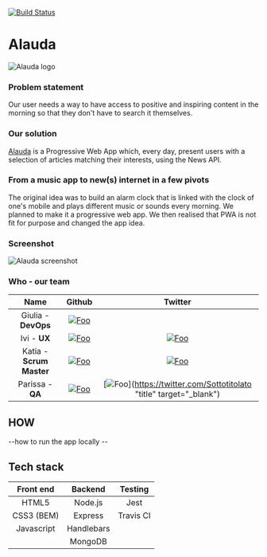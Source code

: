 [![Build Status](https://travis-ci.org/fac-13/allauda.svg?branch=master)](https://travis-ci.org/fac-13/allauda)

# Alauda 
![Alauda logo](https://github.com/fac-13/allauda/blob/master/public/images/icons/icon-384x384.png)



### Problem statement
Our user needs a way to have access to positive and inspiring content in the morning so that they don't have to search it themselves. 

### Our solution
[Alauda](https://alauda.herokuapp.com/) is a Progressive Web App which, every day, present users with a selection of articles matching their interests, using the News API.

### From a music app to new(s) internet in a few pivots
The original idea was to build an alarm clock that is linked with the clock of one's mobile and plays different music or sounds every morning. We planned to make it a progressive web app. We then realised that PWA is not fit for purpose and changed the app idea.

### Screenshot

![Alauda screenshot](https://i.imgur.com/OmC6MKa.gifv)

### Who - our team

|   Name   |                                                          Github                                                                                                      |                                   Twitter                                    |
| :------: | :----------------------------------------------------------------------------------------------: | :--------------------------------------------------------------------------: |
|  Giulia - **DevOps**   | [![Foo](https://cdn4.iconfinder.com/data/icons/iconsimple-logotypes/512/github-16.png)](https://github.com/GiuliaTeggi) |
|  Ivi - **UX**  | [![Foo](https://cdn4.iconfinder.com/data/icons/iconsimple-logotypes/512/github-16.png)](https://github.com/isnotafunction) | [![Foo](https://twitter.com/favicon.ico)](https://twitter.com/isnotafunction)|
|   Katia - **Scrum Master**  |   [![Foo](https://cdn4.iconfinder.com/data/icons/iconsimple-logotypes/512/github-16.png)](https://github.com/missKatiaPunter)   |   [![Foo](https://twitter.com/favicon.ico)](https://twitter.com/4theLoveOfCode)  |                                                                              |
| Parissa - **QA** | [![Foo](https://cdn4.iconfinder.com/data/icons/iconsimple-logotypes/512/github-16.png)](https://github.com/Parissai)  | [![Foo](https://twitter.com/favicon.ico)](https://twitter.com/Sottotitolato "title" target="_blank")  |

## HOW

--how to run the app locally --


## Tech stack
 

| Front end             | Backend              | Testing    | 
|:---------------------:|:--------------------:|:----------:|
| HTML5                 | Node.js              | Jest       | 
| CSS3 (BEM)            | Express              | Travis CI  | 
| Javascript            | Handlebars           |            |                    
|                       | MongoDB              |            |                    
